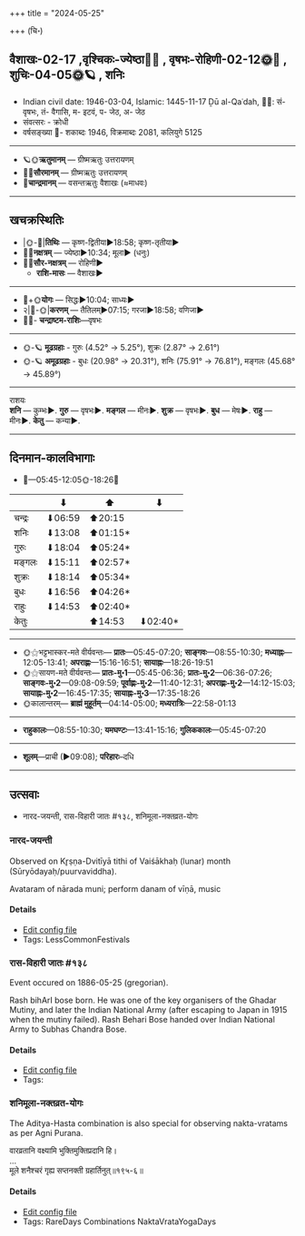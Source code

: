 +++
title = "2024-05-25"

+++
(चि॰)
## वैशाखः-02-17  ,वृश्चिकः-ज्येष्ठा🌛🌌  ,  वृषभः-रोहिणी-02-12🌞🌌  ,  शुचिः-04-05🌞🪐  , शनिः
- Indian civil date: 1946-03-04, Islamic: 1445-11-17 Ḏū al-Qaʿdah, 🌌🌞: सं- वृषभः, तं- वैगासि, म- इटवं, प- जेठ, अ- जेठ
- संवत्सरः - क्रोधी
- वर्षसङ्ख्या 🌛- शकाब्दः 1946, विक्रमाब्दः 2081, कलियुगे 5125
___________________
- 🪐🌞**ऋतुमानम्** — ग्रीष्मऋतुः उत्तरायणम्
- 🌌🌞**सौरमानम्** — ग्रीष्मऋतुः उत्तरायणम्
- 🌛**चान्द्रमानम्** — वसन्तऋतुः वैशाखः (≈माधवः)
___________________


## खचक्रस्थितिः
- |🌞-🌛|**तिथिः** — कृष्ण-द्वितीया►18:58; कृष्ण-तृतीया►  
- 🌌🌛**नक्षत्रम्** — ज्येष्ठा►10:34; मूला► (धनुः)  
- 🌌🌞**सौर-नक्षत्रम्** — रोहिणी►  
  - **राशि-मासः** — वैशाखः► 
___________________
- 🌛+🌞**योगः** — सिद्धः►10:04; साध्यः►  
- २|🌛-🌞|**करणम्** — तैतिलम्►07:15; गरजा►18:58; वणिजा►  
- 🌌🌛- **चन्द्राष्टम-राशिः**—वृषभः  
___________________
- 🌞-🪐 **मूढग्रहाः** - गुरुः (4.52° → 5.25°), शुक्रः (2.87° → 2.61°)
- 🌞-🪐 **अमूढग्रहाः** - बुधः (20.98° → 20.31°), शनिः (75.91° → 76.81°), मङ्गलः (45.68° → 45.89°)
___________________
राशयः  
**शनि** — कुम्भः►. **गुरु** — वृषभः►. **मङ्गल** — मीनः►. **शुक्र** — वृषभः►. **बुध** — मेषः►. **राहु** — मीनः►. **केतु** — कन्या►. 
___________________


## दिनमान-कालविभागाः
- 🌅—05:45-12:05🌞-18:26🌇  

|      |⬇     |⬆     |⬇     |
|------|-----|-----|------|
|चन्द्रः|⬇06:59 |⬆20:15 |     |
|शनिः   |⬇13:08 |⬆01:15*|     |
|गुरुः  |⬇18:04 |⬆05:24*|     |
|मङ्गलः |⬇15:11 |⬆02:57*|     |
|शुक्रः |⬇18:14 |⬆05:34*|     |
|बुधः   |⬇16:56 |⬆04:26*|     |
|राहुः  |⬇14:53 |⬆02:40*|     |
|केतुः  |     |⬆14:53 |⬇02:40*|
___________________
- 🌞⚝भट्टभास्कर-मते वीर्यवन्तः— **प्रातः**—05:45-07:20; **साङ्गवः**—08:55-10:30; **मध्याह्नः**—12:05-13:41; **अपराह्णः**—15:16-16:51; **सायाह्नः**—18:26-19:51  
- 🌞⚝सायण-मते वीर्यवन्तः— **प्रातः-मु॰1**—05:45-06:36; **प्रातः-मु॰2**—06:36-07:26; **साङ्गवः-मु॰2**—09:08-09:59; **पूर्वाह्णः-मु॰2**—11:40-12:31; **अपराह्णः-मु॰2**—14:12-15:03; **सायाह्नः-मु॰2**—16:45-17:35; **सायाह्नः-मु॰3**—17:35-18:26  
- 🌞कालान्तरम्— **ब्राह्मं मुहूर्तम्**—04:14-05:00; **मध्यरात्रिः**—22:58-01:13  
___________________
- **राहुकालः**—08:55-10:30; **यमघण्टः**—13:41-15:16; **गुलिककालः**—05:45-07:20  
___________________
- **शूलम्**—प्राची (►09:08); **परिहारः**–दधि  
___________________

## उत्सवाः
- नारद-जयन्ती, रास-विहारी जातः #१३८, शनिमूला-नक्तव्रत-योगः
### नारद-जयन्ती

Observed on Kr̥ṣṇa-Dvitīyā tithi of Vaiśākhaḥ (lunar) month (Sūryōdayaḥ/puurvaviddha). 

Avataram of nārada muni; perform danam of vīṇā, music

#### Details
- [Edit config file](https://github.com/jyotisham/adyatithi/blob/master/mahApuruSha/RShi/lunar_month/tithi/02/17/nArada~jayantI.toml)
- Tags: LessCommonFestivals


### रास-विहारी जातः #१३८

Event occured on 1886-05-25 (gregorian). 

Rash bihArI bose born. He was one of the key organisers of the Ghadar Mutiny, and later the Indian National Army (after escaping to Japan in 1915 when the mutiny failed). Rash Behari Bose handed over Indian National Army to Subhas Chandra Bose.

#### Details
- [Edit config file](https://github.com/jyotisham/adyatithi/blob/master/mahApuruSha/xatra-later/gregorian/day/05/25/rAsa-vihArI_jAtaH.toml)
- Tags: 


### शनिमूला-नक्तव्रत-योगः



The Aditya-Hasta combination is also special for observing nakta-vratams as per Agni Purana.

वारव्रतानि वक्ष्यामि भुक्तिमुक्तिप्रदानि हि।  
...  
मूले शनैश्चरं गृह्य सप्तनक्ती ग्रहार्तिनुत्॥१९५-६॥



#### Details
- [Edit config file](https://github.com/jyotisham/adyatithi/blob/master/time_focus/nakta-vrata-yoga/description_only/zanimUlA-naktavrata-yOgaH.toml)
- Tags: RareDays Combinations NaktaVrataYogaDays



